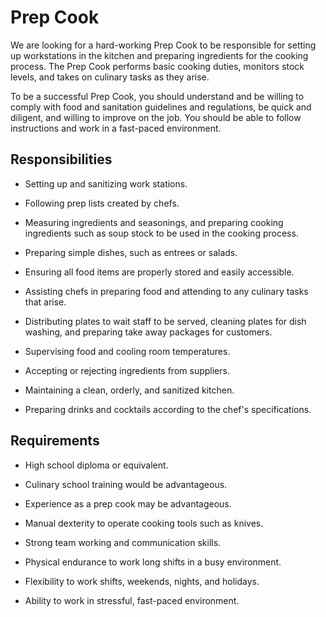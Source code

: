 # Prep Cook

We are looking for a hard-working Prep Cook to be responsible for setting up workstations in the kitchen and preparing ingredients for the cooking process. The Prep Cook performs basic cooking duties, monitors stock levels, and takes on culinary tasks as they arise.

To be a successful Prep Cook, you should understand and be willing to comply with food and sanitation guidelines and regulations, be quick and diligent, and willing to improve on the job. You should be able to follow instructions and work in a fast-paced environment.

## Responsibilities

* Setting up and sanitizing work stations.

* Following prep lists created by chefs.

* Measuring ingredients and seasonings, and preparing cooking ingredients such as soup stock to be used in the cooking process.

* Preparing simple dishes, such as entrees or salads.

* Ensuring all food items are properly stored and easily accessible.

* Assisting chefs in preparing food and attending to any culinary tasks that arise.

* Distributing plates to wait staff to be served, cleaning plates for dish washing, and preparing take away packages for customers.

* Supervising food and cooling room temperatures.

* Accepting or rejecting ingredients from suppliers.

* Maintaining a clean, orderly, and sanitized kitchen.

* Preparing drinks and cocktails according to the chef's specifications.

## Requirements

* High school diploma or equivalent.

* Culinary school training would be advantageous.

* Experience as a prep cook may be advantageous.

* Manual dexterity to operate cooking tools such as knives.

* Strong team working and communication skills.

* Physical endurance to work long shifts in a busy environment.

* Flexibility to work shifts, weekends, nights, and holidays.

* Ability to work in stressful, fast-paced environment.

